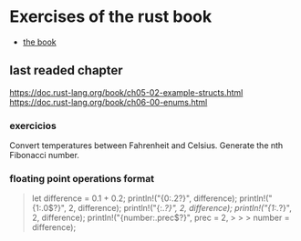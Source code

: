 # Exercises of the rust book
- [the book](https://doc.rust-lang.org/book/)


## last readed chapter
https://doc.rust-lang.org/book/ch05-02-example-structs.html
https://doc.rust-lang.org/book/ch06-00-enums.html

### exercicios
Convert temperatures between Fahrenheit and Celsius.
Generate the nth Fibonacci number.


### floating point operations format
> let difference = 0.1 + 0.2;
> println!("{0:.2?}", difference);
> println!("{1:.0$?}", 2, difference);
> println!("{:.*?}", 2, difference);
> println!("{1:.*?}", 2, difference);
> println!("{number:.prec$?}", prec = 2, > > > number = difference);